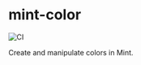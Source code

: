 # mint-color
![CI](https://github.com/mint-lang/mint-color/workflows/CI/badge.svg?branch=master)

Create and manipulate colors in Mint.

